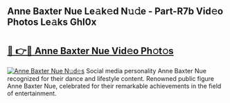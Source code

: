 ## Anne Baxter Nue Le𝚊k𝚎d N𝚞𝚍e - Part-R7b Vid𝚎o Photos Le𝚊ks GhI0x

# <h2><a href="http://fb81oa.evod.top/?m=Anne+Baxter+Nue">🔗 👉🔴 Anne Baxter Nue Vid𝚎o Ph𝚘t𝚘s</a></h2>

[![Anne Baxter Nue N𝚞d𝚎s](https://i.imgur.com/8V9OHl7.gif)](http://fb81oa.evod.top/?m=Anne+Baxter+Nue)
Social media personality Anne Baxter Nue recognized for their dance and lifestyle content. Renowned public figure Anne Baxter Nue, celebrated for their remarkable achievements in the field of entertainment. 
